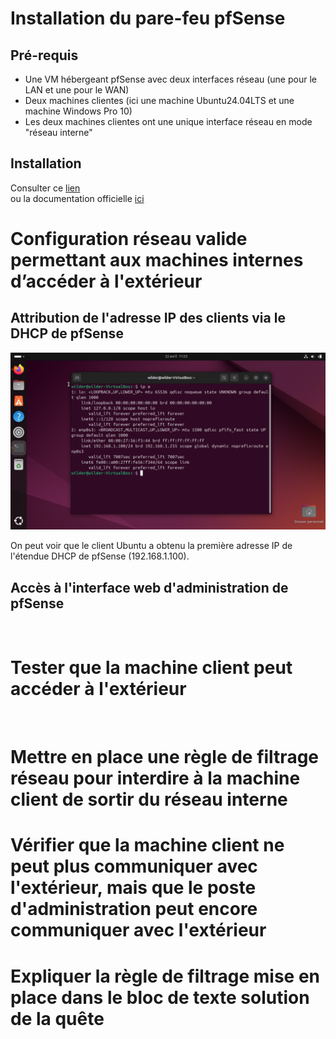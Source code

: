 # Installation du pare-feu pfSense

## Pré-requis

- Une VM hébergeant pfSense avec deux interfaces réseau (une pour le LAN et une pour le WAN)  
- Deux machines clientes (ici une machine Ubuntu24.04LTS et une machine Windows Pro 10)  
- Les deux machines clientes ont une unique interface réseau en mode "réseau interne"  

## Installation

Consulter ce [lien](https://www.it-connect.fr/installation-de-pfsense%EF%BB%BF/)  
ou la documentation officielle [ici](https://docs.netgate.com/pfsense/en/latest/install/netinstaller.html)  

# Configuration réseau valide permettant aux machines internes d’accéder à l'extérieur

## Attribution de l'adresse IP des clients via le DHCP de pfSense

![VirtualBoxVM_LdEGLAqs8W.png](https://github.com/Skchaper/PFSenseQuest/blob/main/Screens/pfSense_Install/VirtualBoxVM_LdEGLAqs8W.png)

On peut voir que le client Ubuntu a obtenu la première adresse IP de l'étendue DHCP de pfSense (192.168.1.100).  

## Accès à l'interface web d'administration de pfSense

![]()

# Tester que la machine client peut accéder à l'extérieur

![]()

# Mettre en place une règle de filtrage réseau pour interdire à la machine client de sortir du réseau interne



# Vérifier que la machine client ne peut plus communiquer avec l'extérieur, mais que le poste d'administration peut encore communiquer avec l'extérieur



# Expliquer la règle de filtrage mise en place dans le bloc de texte solution de la quête
